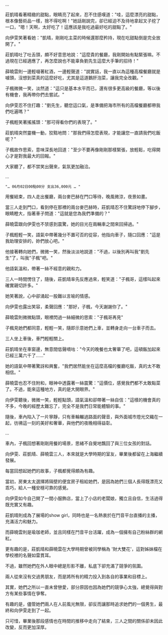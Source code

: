 
...

莊凱晴看著精緻的甜點，眼睛亮了起來，忍不住感嘆道："哇，這麼漂亮的甜點，根本像藝術品一樣，捨不得吃啊！"她話剛說完，卻已經迫不及待地拿起叉子挖了一口，"嗯！天啊，太好吃了！這應該是我吃過最好吃的甜點了。"

向伊雯笑著看她："凱晴，剛剛吃主菜的時候還那麼矜持，現在吃甜點倒是完全放開了。"

莊凱晴吐了吐舌頭，頗不好意思地說："這麼貴的餐廳，我剛開始有點緊張嘛。不過現在已經適應了，再怎麼說也不能辜負劉先生這麼大手筆的招待！"

薛曉雲則一邊輕啜著紅酒，一邊輕聲道："說實話，我一直以為這種高檔餐廳就是噱頭，沒想到菜真的這麼好吃，尤其是這道鵝肝泡菜，讓我完全改觀。"

子楓微微一笑，淡然道："這只是基本水平而已，還有很多更高級的餐廳，等以後有機會，我再帶你們去嘗試。"

向伊雯忍不住打趣："劉先生，聽您這口氣，是準備把海市所有的高檔餐廳都帶我們吃遍嗎？"

子楓輕笑著搖搖頭："那可得看你們的表現了。"

莊凱晴突然靈機一動，狡黠地問："那我們得怎麼表現，才能讓您一直請我們吃飯呢？"

子楓故作思索，意味深長地回道："至少不要再像剛剛那樣緊張，放輕鬆，吃得開心才是對我最大的回報。"

大家聽了，都不禁笑出聲來，氣氛更加融洽。

...

`"… 06月02日00點00分 支出36,000元 … "`

用餐結束，四人走出餐廳，兩台麥巴赫在門口等待，晚風微涼，夜景如畫。

當三人走到門口，看到停在那裡的兩台麥巴赫時，莊凱晴忍不住驚訝地停下腳步，眼睛瞪大，指著車子問道："這就是您為我們準備的？"

薛曉雲跟向伊雯也不禁感到震驚，她的目光在兩輛車之間來回掃過。"

子楓輕輕一笑，語氣中帶著幾分不置可否的從容，他指向車子，隨口回應："這是我助理安排的，妳們放心吧。"  

他接著轉向她們，微微一笑，然後淡淡地說道："不過，以後別再叫我"劉先生"了，叫我"子楓"吧。"

他語氣溫和，帶著一絲不經意的親和力。

三人一時間愣住了，隨後，莊凱晴率先反應過來，輕笑道："子楓哥，這樣叫起來確實親切許多。"

她笑著說，心中卻涌起一股難以言喻的情感。

向伊雯也露出笑容，柔聲回應："那好，子楓，今天謝謝你了。"

薛曉雲則微微點頭，眼裡閃過一絲細微的思索："子楓哥再見"

子楓見她們都同意，輕輕一笑，隨即示意她們上車，並轉身走向一台車子而去。

三人坐上車後，車門輕輕關上。

莊凱晴坐在車窗邊，無意間低聲嘀咕："今天的晚餐也太奢華了吧，這頓飯加起來已經三萬六千了……"

她的語氣中帶著驚訝和興奮，"我們居然能坐在這麼高檔的餐廳吃飯，真的太不敢相信。"

薛曉雲也忍不住附和，眼神中透露著一絲震驚："這價位，感覺我們都不太敢點菜了。不過，能來這種地方，真的是大開眼界。"

向伊雯聽後，微微一笑，輕輕點頭，語氣溫和卻帶著一絲自信："這樣的機會真的不多，今晚的經歷太難忘了，完全不是我們日常能體驗的事。"

隨後，車內陷入了一片寧靜，只有車輪輾過路面的聲音，與外面城市燈光交織在一起，彷彿這一刻的美好和奢華，與他們的夜晚相得益彰。

...

車內，子楓回想著剛剛用餐的場景，思緒不自覺地飄回了與三位女孩的對話。

向伊雯、莊凱晴、薛曉雲三人，本來就是大學時期的室友，畢業後都留在上海繼續發展。

每當回想起她們的故事，子楓都覺得頗為有趣。

當初，房東太太選擇將隔壁的便宜房子租給她們，是因為她們三個人長得既漂亮又乖巧，給人一種安穩可靠的感覺。

向伊雯如今自己開了一間小服飾店，當上了小店的老闆娘，獨立且自信，生活過得既充實又有趣。

莊凱晴則成為了展場的show girl，同時也是一名熱衷於在鬥音平台直播的主播，充滿活力和魅力。

而薛曉雲則是瑜珈老師，並且同樣在鬥音平台活躍，成為一個擁有自己粉絲群的網紅。

更有趣的是，莊凱晴和薛曉雲在大學時期曾被同學稱為 '財大雙花'，這對姊妹檔在學校裡的名聲如雷貫耳。

不過，雖然她們在外人眼中總是形影不離，私底下卻充滿了競爭的氛圍。

兩人從來沒有交過男朋友，而是將所有的精力投入到各自的事業和目標上。

其實，她們之所以一直未曾戀愛，部分原因也因為她們的競爭心太強，總覺得與對方有某些事情在爭奪。

有趣的是，儘管她們兩人在人前風光無限，卻反而讓那時追求她們的一個男生，最終和向伊雯走到了一起。

只可惜，畢業後那段感情也在時間的推移中走向了結束，三人之間的關係卻未因此改變，反而更加深厚。



